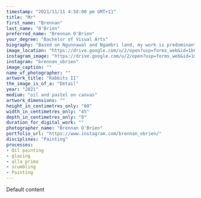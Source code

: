 ```yaml
---
timestamp: "2021/11/11 4:58:00 pm GMT+11"
title: "Mr"
first_name: "Brennan"
last_name: "O'Brien"
preferred_name: "Brennan O'Brien"
your_degree: "Bachelor of Visual Arts"
biography: "Based on Ngunnawal and Ngambri land, my work is predominantly oil paint on canvas. My paintings collage lived experience and subconscious, and the relationships shared between the living and the inanimate. Colour hidden within painted glazes speak to the periphery of dreams, the nature of time, and the imagination isolated. My paintings aim to recontextualise traditional techniques to a place of modern influence."
image_location: "https://drive.google.com/u/2/open?usp=forms_web&id=1bC82LXwlvtIn0vHEO8NxGQwJxfMe-Atx"
instagram_image: "https://drive.google.com/u/2/open?usp=forms_web&id=1mJ7rVwNfraHXVAaslbxs_hJioObORYPE"
instagram: "brennan_obrien"
image_caption: ""
name_of_photographer: ""
artwork_title: "Rabbits II"
the_image_is_of_a: "Detail"
year: "2021"
medium: "oil and pastel on canvas"
artwork_dimensions: ""
height_in_centimetres_only: "60"
width_in_centimetres_only: "45"
depth_in_centimetres_only: "8"
duration_for_digital_work: ""
photographer_name: "Brennan O'Brien"
portfolio_url: "https://www.instagram.com/brennan_obrien/"
disciplines: "Painting"
processes:
- Oil painting
- glazing
- alla prima
- scumbling
- Painting
---
```


Default content